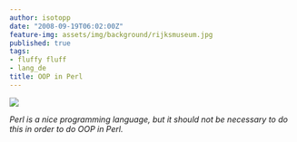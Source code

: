 ```yaml
---
author: isotopp
date: "2008-09-19T06:02:00Z"
feature-img: assets/img/background/rijksmuseum.jpg
published: true
tags:
- fluffy fluff
- lang_de
title: OOP in Perl
---
```


![](/uploads/oop_in_perl.jpg)

*Perl is a nice programming language, but it should not be necessary to do this in order to do OOP in Perl.*
